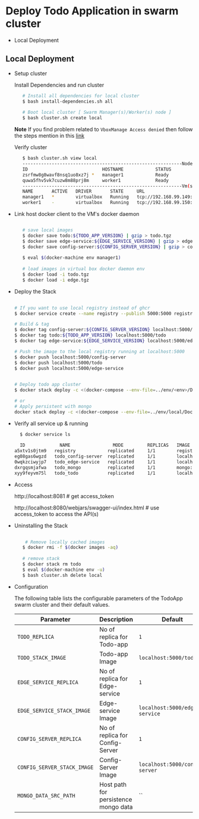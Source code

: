# Deploy Todo Application in swarm cluster

- Local Deployment

## Local Deployment ##

- Setup cluster

   Install  Dependencies and run cluster

    ```bash
       # Install all dependencies for local cluster
       $ bash install-dependencies.sh all
       
       # Boot local cluster [ Swarm Manager(s)/Worker(s) node ]
       $ bash cluster.sh create local
    ```
   **Note** If you find problem related to `VboxManage Access denied` then follow the steps mention in this [link](https://stackoverflow.com/questions/70281938/docker-machine-unable-to-create-a-machine-on-macos-vboxmanage-returning-e-acces)

   Verify cluster 

    ```bash
       $ bash cluster.sh view local
       ------------------------------------------------------------Nodes------------------------------------------------------------
       ID                            HOSTNAME            STATUS              AVAILABILITY        MANAGER STATUS      ENGINE VERSION
       zsrfmw8g8wavf8nsq1uo8xz7j *   manager1            Ready               Active              Leader              19.03.12
       quwa5fhv5vk7cuzw8m88prj8m     worker1             Ready               Active                                  19.03.12
       ------------------------------------------------------------Vm(s)------------------------------------------------------------
       NAME       ACTIVE   DRIVER       STATE     URL                         SWARM   DOCKER      ERRORS
       manager1   *        virtualbox   Running   tcp://192.168.99.149:2376           v19.03.12   
       worker1    -        virtualbox   Running   tcp://192.168.99.150:2376           v19.03.12 
    ```
   
   
 - Link host docker client to the VM's docker daemon
 
    ```bash
   
       # save local images 
       $ docker save todo:${TODO_APP_VERSION} | gzip > todo.tgz
       $ docker save edge-service:${EDGE_SERVICE_VERSION} | gzip > edge.tgz
       $ docker save config-server:${CONFIG_SERVER_VERSION} | gzip > config.tgz 
        
       $ eval $(docker-machine env manager1)
       
       # load images in virtual box docker daemon env
       $ docker load -i todo.tgz
       $ docker load -i edge.tgz 
    ```
 
 - Deploy the Stack
          
    ```bash
     
    # If you want to use local registry instead of ghcr 
    $ docker service create --name registry --publish 5000:5000 registry:2
    
    # Build & tag
    $ docker tag config-server:${CONFIG_SERVER_VERSION} localhost:5000/config-server 
    $ docker tag todo:${TODO_APP_VERSION} localhost:5000/todo
    $ docker tag edge-service:${EDGE_SERVICE_VERSION} localhost:5000/edge-service
    
    # Push the image to the local registry running at localhost:5000
    $ docker push localhost:5000/config-server
    $ docker push localhost:5000/todo
    $ docker push localhost:5000/edge-service
   
     
    # Deploy todo app cluster 
    $ docker stack deploy -c <(docker-compose --env-file=../env/<env>/Docker.env -f ../docker-compose.yaml -f ../env/<env>/docker-stack-compose-override.yml config) todo
    
    # or 
    # Apply persistent with mongo 
    docker stack deploy -c <(docker-compose --env-file=../env/local/Docker.env -f ../docker-compose.yaml -f ../env/local/docker-stack-compose-override.yml -f ../env/local/docker-stack-persistent-compose-override.yml config) todo
    
    ```

 - Verify all service up & running 
 
    ```bash
      $ docker service ls 
       
      ID             NAME                MODE         REPLICAS   IMAGE                                PORTS
    a5xtv1s0jtm9   registry            replicated     1/1        registry:2                           *:5000->5000/tcp
    eg08gas6wgzd   todo_config-server  replicated     1/1        localhost:5000/config-server:latest   
    0wqkzciwyjp7   todo_edge-service   replicated     1/1        localhost:5000/edge-service:latest   *:8081->8081/tcp
    dxrgqsmjafwa   todo_mongo          replicated     1/1        mongo:4.2.21                         *:27017->27017/tcp
    xyy9feyvm75l   todo_todo           replicated     1/1        localhost:5000/todo:latest           *:8080->8080/tcp 
   

    ```

 - Access
 
   http://localhost:8081  # get access_token 
   
   http://localhost:8080/webjars/swagger-ui/index.html # use access_token to access the API(s)
    
 - Uninstalling the Stack 
 
   ```bash
     
       # Remove locally cached images 
      $ docker rmi -f $(docker images -aq)
      
      # remove stack
      $ docker stack rm todo
      $ eval $(docker-machine env -u) 
      $ bash cluster.sh delete local 
    ```
    
 - Configuration
  
   The following table lists the configurable parameters of the TodoApp swarm cluster and their default values.

   Parameter | Description | Default
   --- | --- | ---
   `TODO_REPLICA` | No of replica for Todo-app | `1`
   `TODO_STACK_IMAGE` | Todo-app Image | `localhost:5000/todo`
   `EDGE_SERVICE_REPLICA` | No of replica for Edge-service | `1`
   `EDGE_SERVICE_STACK_IMAGE` | Edge-service Image | `localhost:5000/edge-service`
   `CONFIG_SERVER_REPLICA` | No of replica for Config-Server | `1`
   `CONFIG_SERVER_STACK_IMAGE` | Config-Server Image | `localhost:5000/config-server` 
   `MONGO_DATA_SRC_PATH` | Host path for persistence mongo data | ``
      
